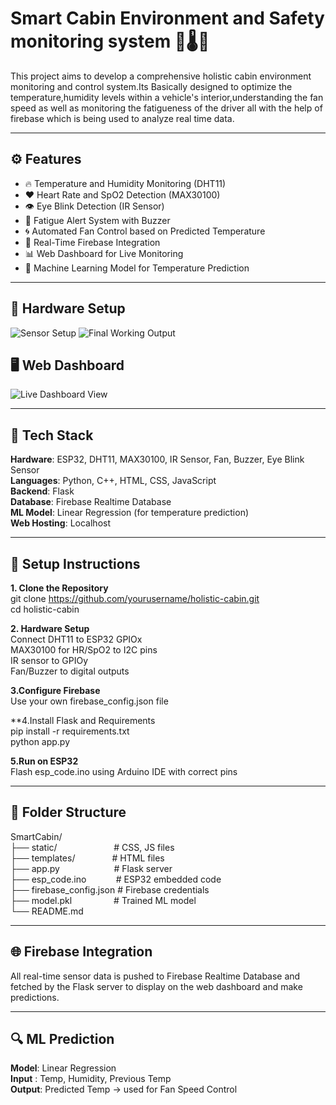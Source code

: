# Smart Cabin Environment and Safety monitoring system 🚗🌡️💨

This project aims to develop a comprehensive holistic cabin environment monitoring and control system.Its Basically designed to optimize the temperature,humidity levels within a vehicle's interior,understanding the fan speed as well as monitoring the fatigueness of the driver all with the help of firebase which is being used to analyze real time data. 

---
## ⚙️ Features

- 🔥 Temperature and Humidity Monitoring (DHT11)
- ❤️ Heart Rate and SpO2 Detection (MAX30100)
- 👁️ Eye Blink Detection (IR Sensor)
- 🚨 Fatigue Alert System with Buzzer
- 🌀 Automated Fan Control based on Predicted Temperature
- 🔄 Real-Time Firebase Integration
- 📊 Web Dashboard for Live Monitoring
- 🤖 Machine Learning Model for Temperature Prediction

---
## 🧱 Hardware Setup

![Sensor Setup](./hardware/sensor_setup.jpg)
![Final Working Output](./hardware/final_output.jpg)

## 🖥️ Web Dashboard

![Live Dashboard View](./screenshots/dashboard_live.png)

---
## 🧰 Tech Stack

**Hardware**: ESP32, DHT11, MAX30100, IR Sensor, Fan, Buzzer, Eye Blink Sensor<br>
**Languages**: Python, C++, HTML, CSS, JavaScript<br>
**Backend**: Flask<br>
**Database**: Firebase Realtime Database<br>
**ML Model**: Linear Regression (for temperature prediction)<br>
**Web Hosting**: Localhost

---
## 🚀 Setup Instructions

**1. Clone the Repository**<br>
git clone https://github.com/yourusername/holistic-cabin.git<br>
cd holistic-cabin<br>

**2. Hardware Setup**<br>
Connect DHT11 to ESP32 GPIOx<br>
MAX30100 for HR/SpO2 to I2C pins<br>
IR sensor to GPIOy<br>
Fan/Buzzer to digital outputs<br>

**3.Configure Firebase**<br>
Use your own firebase_config.json file<br>

**4.Install Flask and Requirements<br>
pip install -r requirements.txt<br>
python app.py<br>

**5.Run on ESP32**<br>
Flash esp_code.ino using Arduino IDE with correct pins<br>

---
## 📂 Folder Structure
SmartCabin/<br>
├── static/&nbsp;&nbsp;&nbsp;&nbsp;&nbsp;&nbsp;&nbsp;&nbsp;&nbsp;&nbsp;&nbsp;&nbsp;&nbsp;&nbsp;&nbsp;&nbsp;&nbsp;&nbsp;&nbsp;&nbsp;&nbsp;&nbsp;&nbsp;# CSS, JS files<br>
├── templates/&nbsp;&nbsp;&nbsp;&nbsp;&nbsp;&nbsp;&nbsp;&nbsp;&nbsp;&nbsp;&nbsp;&nbsp;&nbsp;&nbsp;&nbsp;# HTML files<br>
├── app.py&nbsp;&nbsp;&nbsp;&nbsp;&nbsp;&nbsp;&nbsp;&nbsp;&nbsp;&nbsp;&nbsp;&nbsp;&nbsp;&nbsp;&nbsp;&nbsp;&nbsp;&nbsp;&nbsp;&nbsp;&nbsp;&nbsp;# Flask server<br>
├── esp_code.ino&nbsp;&nbsp;&nbsp;&nbsp;&nbsp;&nbsp;&nbsp;&nbsp;&nbsp;&nbsp;&nbsp;&nbsp;# ESP32 embedded code<br>
├── firebase_config.json&nbsp;# Firebase credentials<br>
├── model.pkl&nbsp;&nbsp;&nbsp;&nbsp;&nbsp;&nbsp;&nbsp;&nbsp;&nbsp;&nbsp;&nbsp;&nbsp;&nbsp;&nbsp;&nbsp;&nbsp;&nbsp;# Trained ML model<br>
└── README.md<br>

---
## 🌐 Firebase Integration
All real-time sensor data is pushed to Firebase Realtime Database and fetched by the Flask server to display on the web dashboard and make predictions.

---
## 🔍 ML Prediction
**Model**: Linear Regression<br>
**Input** : Temp, Humidity, Previous Temp<br>
**Output**: Predicted Temp → used for Fan Speed Control<br>
